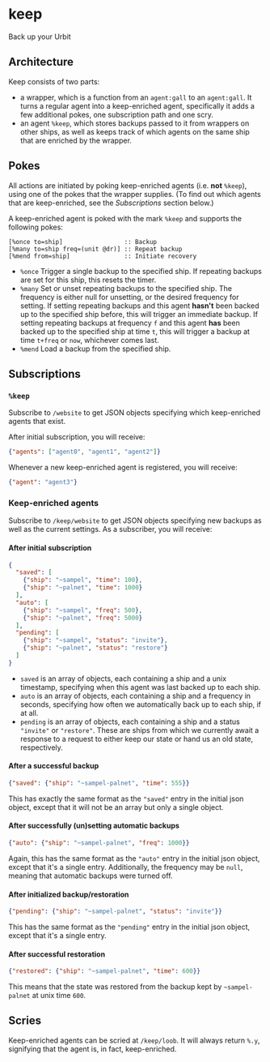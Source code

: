 # keep
Back up your Urbit

## Architecture

Keep consists of two parts:

- a wrapper, which is a function from an `agent:gall` to an `agent:gall`. It turns a regular agent into a keep-enriched agent, specifically it adds a few additional pokes, one subscription path and one scry.
- an agent `%keep`, which stores backups passed to it from wrappers on other ships, as well as keeps track of which agents on the same ship that are enriched by the wrapper.

## Pokes

All actions are initiated by poking keep-enriched agents (i.e. **not** `%keep`), using one of the pokes that the wrapper supplies. (To find out which agents that are keep-enriched, see the *Subscriptions* section below.)

A keep-enriched agent is poked with the mark `%keep` and supports the following pokes:

```hoon
[%once to=ship]                 :: Backup
[%many to=ship freq=(unit @dr)] :: Repeat backup
[%mend from=ship]               :: Initiate recovery
```

- `%once`
  Trigger a single backup to the specified ship.
  If repeating backups are set for this ship, this resets the timer.
- `%many`
  Set or unset repeating backups to the specified ship.
  The frequency is either null for unsetting, or the desired frequency for setting.
  If setting repeating backups and this agent **hasn't** been backed up to the specified ship before, this will trigger an immediate backup. If setting repeating backups at frequency `f` and this agent **has** been backed up to the specified ship at time `t`, this will trigger a backup at time `t+freq` or `now`, whichever comes last.
- `%mend`
  Load a backup from the specified ship.

## Subscriptions

### `%keep`

Subscribe to `/website` to get JSON objects specifying which keep-enriched agents that exist.

After initial subscription, you will receive:

```json
{"agents": ["agent0", "agent1", "agent2"]}
```

Whenever a new keep-enriched agent is registered, you will receive:

```json
{"agent": "agent3"}
```

### Keep-enriched agents

Subscribe to `/keep/website` to get JSON objects specifying new backups as well as the current settings. As a subscriber, you will receive:

#### After initial subscription

```json
{
  "saved": [
    {"ship": "~sampel", "time": 100},
    {"ship": "~palnet", "time": 1000}
  ],
  "auto": [
    {"ship": "~sampel", "freq": 500},
    {"ship": "~palnet", "freq": 5000}
  ],
  "pending": [
    {"ship": "~sampel", "status": "invite"},
    {"ship": "~palnet", "status": "restore"}
  ]
}
```

- `saved` is an array of objects, each containing a ship and a unix timestamp, specifying when this agent was last backed up to each ship.
- `auto` is an array of objects, each containing a ship and a frequency in seconds, specifying how often we automatically back up to each ship, if at all.
- `pending` is an array of objects, each containing a ship and a status `"invite"` or `"restore"`. These are ships from which we currently await a response to a request to either keep our state or hand us an old state, respectively.

#### After a successful backup

```json
{"saved": {"ship": "~sampel-palnet", "time": 555}}
```

This has exactly the same format as the `"saved"` entry in the initial json object, except that it will not be an array but only a single object.

#### After successfully (un)setting automatic backups

```json
{"auto": {"ship": "~sampel-palnet", "freq": 1000}}
```

Again, this has the same format as the `"auto"` entry in the initial json object, except that it's a single entry. Additionally, the frequency may be `null`, meaning that automatic backups were turned off.

#### After initialized backup/restoration

```json
{"pending": {"ship": "~sampel-palnet", "status": "invite"}}
```

This has the same format as the `"pending"` entry in the initial json object, except that it's a single entry.

#### After successful restoration

```json
{"restored": {"ship": "~sampel-palnet", "time": 600}}
```

This means that the state was restored from the backup kept by `~sampel-palnet` at unix time `600`.

## Scries

Keep-enriched agents can be scried at `/keep/loob`. It will always return `%.y`, signifying that the agent is, in fact, keep-enriched.

